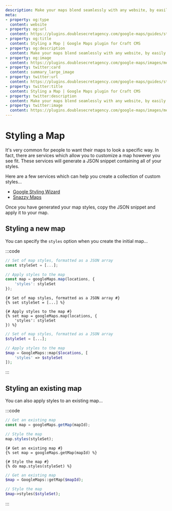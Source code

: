 ```yaml
---
description: Make your maps blend seamlessly with any website, by easily adding your own custom styles.
meta:
- property: og:type
  content: website
- property: og:url
  content: https://plugins.doublesecretagency.com/google-maps/guides/styling-a-map/
- property: og:title
  content: Styling a Map | Google Maps plugin for Craft CMS
- property: og:description
  content: Make your maps blend seamlessly with any website, by easily adding your own custom styles.
- property: og:image
  content: https://plugins.doublesecretagency.com/google-maps/images/meta/styling-a-map.png
- property: twitter:card
  content: summary_large_image
- property: twitter:url
  content: https://plugins.doublesecretagency.com/google-maps/guides/styling-a-map/
- property: twitter:title
  content: Styling a Map | Google Maps plugin for Craft CMS
- property: twitter:description
  content: Make your maps blend seamlessly with any website, by easily adding your own custom styles.
- property: twitter:image
  content: https://plugins.doublesecretagency.com/google-maps/images/meta/styling-a-map.png
---
```


# Styling a Map

It's very common for people to want their maps to look a specific way. In fact, there are services which allow you to customize a map however you see fit. These services will generate a JSON snippet containing all of your styles.

Here are a few services which can help you create a collection of custom styles...

 - [Google Styling Wizard](https://mapstyle.withgoogle.com)
 - [Snazzy Maps](https://snazzymaps.com/)
 
Once you have generated your map styles, copy the JSON snippet and apply it to your map.

## Styling a new map

You can specify the `styles` option when you create the initial map...

:::code
```js
// Set of map styles, formatted as a JSON array
const styleSet = [...];

// Apply styles to the map
const map = googleMaps.map(locations, {
    'styles': styleSet
});
```
```twig
{# Set of map styles, formatted as a JSON array #}
{% set styleSet = [...] %}

{# Apply styles to the map #}
{% set map = googleMaps.map(locations, {
    'styles': styleSet
}) %}
```
```php
// Set of map styles, formatted as a JSON array
$styleSet = [...];

// Apply styles to the map
$map = GoogleMaps::map($locations, [
    'styles' => $styleSet
]);
```
:::

## Styling an existing map

You can also apply styles to an existing map...

:::code
```js
// Get an existing map
const map = googleMaps.getMap(mapId);

// Style the map
map.styles(styleSet);
```
```twig
{# Get an existing map #}
{% set map = googleMaps.getMap(mapId) %}

{# Style the map #}
{% do map.styles(styleSet) %}
```
```php
// Get an existing map
$map = GoogleMaps::getMap($mapId);

// Style the map
$map->styles($styleSet);
```
:::
